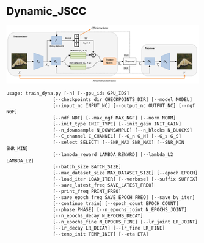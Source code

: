 # Dynamic_JSCC

<img src="dyna_structure.png" alt="structure" width="700"/>

    usage: train_dyna.py [-h] [--gpu_ids GPU_IDS]
                     [--checkpoints_dir CHECKPOINTS_DIR] [--model MODEL]
                     [--input_nc INPUT_NC] [--output_nc OUTPUT_NC] [--ngf NGF]
                     [--ndf NDF] [--max_ngf MAX_NGF] [--norm NORM]
                     [--init_type INIT_TYPE] [--init_gain INIT_GAIN]
                     [--n_downsample N_DOWNSAMPLE] [--n_blocks N_BLOCKS]
                     [--C_channel C_CHANNEL] [--G_n G_N] [--G_s G_S]
                     [--select SELECT] [--SNR_MAX SNR_MAX] [--SNR_MIN SNR_MIN]
                     [--lambda_reward LAMBDA_REWARD] [--lambda_L2 LAMBDA_L2]
                     [--batch_size BATCH_SIZE]
                     [--max_dataset_size MAX_DATASET_SIZE] [--epoch EPOCH]
                     [--load_iter LOAD_ITER] [--verbose] [--suffix SUFFIX]
                     [--save_latest_freq SAVE_LATEST_FREQ]
                     [--print_freq PRINT_FREQ]
                     [--save_epoch_freq SAVE_EPOCH_FREQ] [--save_by_iter]
                     [--continue_train] [--epoch_count EPOCH_COUNT]
                     [--phase PHASE] [--n_epochs_joint N_EPOCHS_JOINT]
                     [--n_epochs_decay N_EPOCHS_DECAY]
                     [--n_epochs_fine N_EPOCHS_FINE] [--lr_joint LR_JOINT]
                     [--lr_decay LR_DECAY] [--lr_fine LR_FINE]
                     [--temp_init TEMP_INIT] [--eta ETA]
